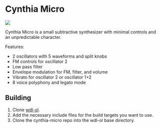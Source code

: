 # Cynthia Micro

![](https://img.itch.zone/aW1hZ2UvMjEzODg4LzEwMTM3NDQucG5n/original/REIFZB.png)

Cynthia Micro is a small subtractive synthesizer with minimal controls and an unpredictable character.

Features:
- 2 oscillators with 5 waveforms and split knobs
- FM controls for oscillator 2
- Low pass filter
- Envelope modulation for FM, filter, and volume
- Vibrato for oscillator 2 or oscillator 1+2
- 8 voice polyphony and legato mode

## Building

1. Clone [wdl-ol](https://github.com/olilarkin/wdl-ol).
2. Add the necessary include files for the build targets you want to use.
2. Clone the cynthia-micro repo into the wdl-ol base directory.